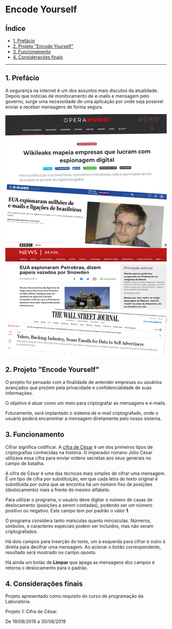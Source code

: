 # Encode Yourself

## Índice

* [1. Prefácio](#1-prefácio)
* [2. Projeto "Encode Yourself"](#2-projeto-"encode-yourself")
* [3. Funcionamento](#3-funcionamento)
* [4. Considerações finais](#4-considerações-finais)

***

## 1. Prefácio
A segurança na internet é um dos assuntos mais discutos da atualidade. Depois que notícias de monitoramento de e-mails e mensagem pelo governo, surge uma necessidade de uma aplicação por onde seja possível enviar e receber mensagens de forma segura. 

![Espionagem de Emails](https://raw.githubusercontent.com/jaquew/SAP003-cipher/master/emails.png "Espionagem de Emails")


## 2. Projeto "Encode Yourself"

O projeto foi pensado com a finalidade de antender empresas ou usuários avançados que prezem pela privacidade e confidencialidade de suas informações.

O objetivo é atuar como um meio para criptografar as mensagens e e-mails. 

Futuramente, será implantado o sistema de e-mail criptografado, onde o usuário poderá encaminhar a mensagem diretamente pelo nosso sistema.

## 3. Funcionamento 
Cifrar significa codificar. A [cifra de
César](https://pt.wikipedia.org/wiki/Cifra_de_C%C3%A9sar) é um dos primeiros tipos de criptografias conhecidas na história. O imperador romano Júlio César utilizava essa cifra para enviar ordens secretas aos seus generais no campo de batalha.

A cifra de César é uma das técnicas mais simples de cifrar uma mensagem. É um tipo de cifra por substituição, em que cada letra do texto original é substituida por outra que se encontra há um número fixo de posições
(deslocamento) mais a frente do mesmo alfabeto.

Para utilizar o programa, o usuário deve digitar o número de casas de deslocamento (posições a serem contadas), podendo ser um número positivo ou negativo. Este campo tem por padrão o valor <strong>1</strong>.

O programa considera tanto maísculas quanto minúsculas. Números, símbolos, e caracteres especiais podem ser incluídos, mas não seram criptografados.

Há dois campos para inserção do texto, um à esquerda para cifrar e outro à direita para decifrar uma mensagem. Ao acionar o botão correspondente, resultado será mostrado no campo oposto.

Há ainda um botão de <strong>Limpar</strong> que apaga as mensagens dos campos e retorna o deslocamento para o padrão.

## 4. Considerações finais

Projeto apresentado como requisito do curso de programação da Laboratória.

Projeto 1: Cifra de César.

De 19/08/2019 a 30/08/2019



